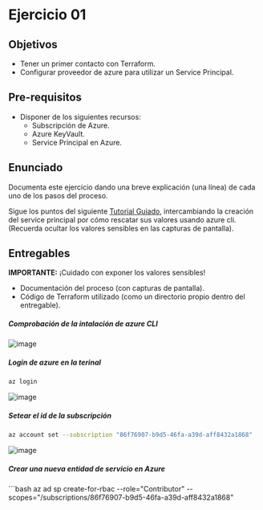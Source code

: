 # Ejercicio 01

## Objetivos

- Tener un primer contacto con Terraform.
- Configurar proveedor de azure para utilizar un Service Principal.

## Pre-requisitos

- Disponer de los siguientes recursos:
  - Subscripción de Azure.
  - Azure KeyVault.
  - Service Principal en Azure.

## Enunciado

Documenta este ejercicio dando una breve explicación (una línea) de cada uno de los pasos del proceso.

Sigue los puntos del siguiente [Tutorial Guiado][GuidedDoc], intercambiando la creación del service principal por cómo rescatar sus valores usando azure cli. (Recuerda ocultar los valores sensibles en las capturas de pantalla).

[GuidedDoc]: https://developer.hashicorp.com/terraform/tutorials/azure-get-started/azure-build

## Entregables

**IMPORTANTE:** ¡Cuidado con exponer los valores sensibles!

- Documentación del proceso (con capturas de pantalla).
- Código de Terraform utilizado (como un directorio propio dentro del entregable).


##### Comprobación de la intalación de azure CLI

![image](https://github.com/user-attachments/assets/58459fcd-afee-4737-84c5-3895b8df8ffa)

##### Login de azure en la terinal

```bash
az login
```

![image](https://github.com/user-attachments/assets/57c480a9-90d1-41de-810c-1bf4db5f7714)

##### Setear el id de la subscripción

```bash
az account set --subscription "86f76907-b9d5-46fa-a39d-aff8432a1868"
```

![image](https://github.com/user-attachments/assets/fe5281b0-f4bc-441f-a29e-f3add2368950)

##### Crear una nueva entidad de servicio en Azure

´´´bash
az ad sp create-for-rbac --role="Contributor" --scopes="/subscriptions/86f76907-b9d5-46fa-a39d-aff8432a1868"
```


